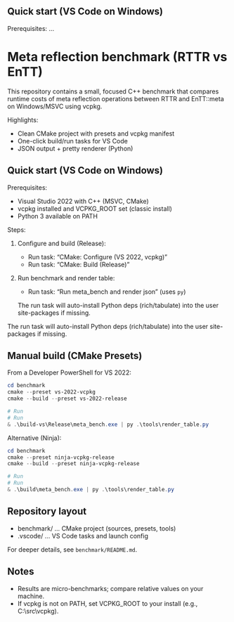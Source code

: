 ## Quick start (VS Code on Windows)

Prerequisites:
...
# Meta reflection benchmark (RTTR vs EnTT)

This repository contains a small, focused C++ benchmark that compares runtime costs of meta reflection operations between RTTR and EnTT::meta on Windows/MSVC using vcpkg.

Highlights:
- Clean CMake project with presets and vcpkg manifest
- One-click build/run tasks for VS Code
- JSON output + pretty renderer (Python)

## Quick start (VS Code on Windows)

Prerequisites:
- Visual Studio 2022 with C++ (MSVC, CMake)
- vcpkg installed and VCPKG_ROOT set (classic install)
- Python 3 available on PATH

Steps:
1) Configure and build (Release):
   - Run task: “CMake: Configure (VS 2022, vcpkg)”
   - Run task: “CMake: Build (Release)”
2) Run benchmark and render table:
      - Run task: “Run meta_bench and render json” (uses `py`)
   
   The run task will auto-install Python deps (rich/tabulate) into the user site-packages if missing.

The run task will auto-install Python deps (rich/tabulate) into the user site-packages if missing.

## Manual build (CMake Presets)

From a Developer PowerShell for VS 2022:

```powershell
cd benchmark
cmake --preset vs-2022-vcpkg
cmake --build --preset vs-2022-release

# Run
# Run
& .\build-vs\Release\meta_bench.exe | py .\tools\render_table.py

```

Alternative (Ninja):

```powershell
cd benchmark
cmake --preset ninja-vcpkg-release
cmake --build --preset ninja-vcpkg-release

# Run
# Run
& .\build\meta_bench.exe | py .\tools\render_table.py

```

## Repository layout
- benchmark/ … CMake project (sources, presets, tools)
- .vscode/ … VS Code tasks and launch config

For deeper details, see `benchmark/README.md`.

## Notes
- Results are micro-benchmarks; compare relative values on your machine.
- If vcpkg is not on PATH, set VCPKG_ROOT to your install (e.g., C:\src\vcpkg).
